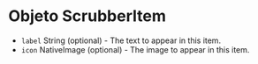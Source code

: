 # Objeto ScrubberItem

* `label` String (optional) - The text to appear in this item.
* `icon` NativeImage (optional) - The image to appear in this item.